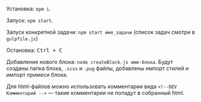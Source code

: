 Установка: `npm i`.

Запуск: `npm start`.

Запуск конкретной задачи: `npm start имя_задачи` (список задач смотри в `gulpfile.js`)

Остановка: <kbd>Ctrl + C</kbd>

Добавление нового блока: `node createBlock.js имя-блока`. Будут созданы папка блока, `.scss` и `.pug` файлы, добавлены импорт стилей и импорт примеси блока.

Для html-файлов можно использовать комментарии вида `<!--DEV Комментарий -->` — такие комментарии не попадут в собранный html.
